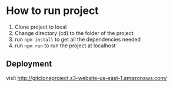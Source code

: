 # How to run project
1. Clone project to local
2. Change directory (cd) to the folder of the project
3. run `npm install` to get all the dependencies needed
4. run `npm run` to run the project at localhost

## Deployment
visit http://gitcloneproject.s3-website-us-east-1.amazonaws.com/
